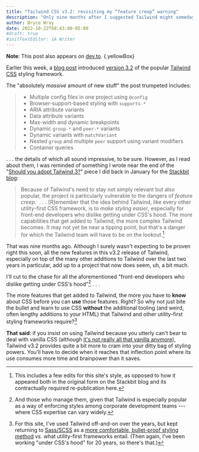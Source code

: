 ```yaml
---
title: "Tailwind CSS v3.2: revisiting my “feature creep” warning"
description: "Only nine months after I suggested Tailwind might someday hit an unpleasant inflection point, that may now be happening."
author: Bryce Wray
date: 2022-10-22T08:43:00-05:00
#draft: true
#initTextEditor: iA Writer
---
```


**Note**: This post also appears on [dev.to](https://dev.to/brycewray/tailwind-css-v32-revisiting-my-feature-creep-warning-3ohm).
{.yellowBox}

Earlier this week, a [blog post](https://tailwindcss.com/blog/tailwindcss-v3-2) introduced [version 3.2](https://github.com/tailwindlabs/tailwindcss/releases/tag/v3.2.0) of the popular [Tailwind CSS](https://tailwindcss.com) styling framework.

The "absolutely *massive* amount of new stuff" the post trumpeted includes:

> - Multiple config files in one project using `@config`
> - Browser-support-based styling with `supports-*`
> - ARIA attribute variants
> - Data attribute variants
> - Max-width and dynamic breakpoints
> - Dynamic `group-*` and `peer-*` variants
> - Dynamic variants with `matchVariant`
> - Nested `group` and multiple `peer` support using variant modifiers
> - Container queries

. . . the details of which all sound impressive, to be sure. However, as I read about them, I was reminded of something I wrote near the end of the "[Should you adopt Tailwind 3?](/posts/2022/01/should-you-adopt-tailwind-3)" piece I did back in January for the [Stackbit blog](https://www.stackbit.com/blog/):

> Because of Tailwind's need to stay not simply relevant but also popular, the project is particularly vulnerable to the dangers of *feature creep*.  . . . [R]emember that the idea behind Tailwind, like every other utility-first CSS framework, is to *make styling easier*, especially for front-end developers who dislike getting under CSS's hood. The more capabilities that get added to Tailwind, the more complex Tailwind becomes. It may not yet be near a tipping point, but that's a danger for which the Tailwind team will have to be on the lookout.[^style]

[^style]: This includes a few edits for this site's style, as opposed to how it appeared both in the original form on the Stackbit blog and its contractually required re-publication here.

That was nine months ago. Although I surely wasn't expecting to be proven right this soon, all the new features in this v3.2 release of Tailwind, especially on top of the many other additions to Tailwind over the last two years in particular, add up to a project that now does seem, uh, a bit much.

I'll cut to the chase for all the aforementioned "front-end developers who dislike getting under CSS's hood"[^teams] . . .

[^teams]: And those who manage them, given that Tailwind is especially popular as a way of enforcing styles among corporate development teams --- where CSS expertise can vary widely.

The more features that get added to Tailwind, the more you have to **know** about CSS before you can **use** those features. Right? So why not just bite the bullet and learn to use CSS **without** the additional tooling (and weird, often lengthy additions to your HTML) that Tailwind and other utility-first styling frameworks require?[^Sass]

**That said**: if you insist on using Tailwind because you utterly can't bear to deal with vanilla CSS (although [it's not really all that vanilla anymore](https://web.dev/state-of-css-2022/)), Tailwind v3.2 provides quite a bit more to cram into your ditty bag of styling powers. You'll have to decide when it reaches that inflection point where its use consumes more time and brainpower than it saves.

[^Sass]: For this site, I've used Tailwind off-and-on over the years, but kept returning to [Sass/SCSS](https://sass-lang.com) as a [more comfortable, bullet-proof styling method](/posts/2021/04/speaking-up-for-sass/) *vs.* what utility-first frameworks entail. (Then again, I've been working "under CSS's hood" for 20 years, so there's that.)
